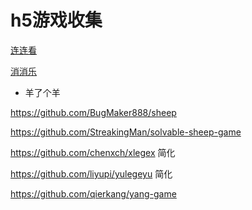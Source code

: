 # h5游戏收集

[连连看](https://github.com/zhanyuzhang/link-game)

[消消乐](https://github.com/isghost/kaixinxiaoxiaole)

- 羊了个羊

https://github.com/BugMaker888/sheep

https://github.com/StreakingMan/solvable-sheep-game

https://github.com/chenxch/xlegex 简化

https://github.com/liyupi/yulegeyu 简化

https://github.com/qierkang/yang-game
